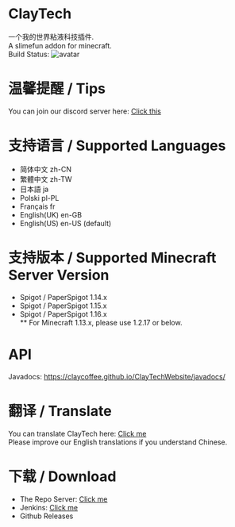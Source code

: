 # ClayTech

一个我的世界粘液科技插件.  
A slimefun addon for minecraft.   
Build Status: ![avatar](https://thebusybiscuit.github.io/builds/ClayCoffee/ClayTech/master/badge.svg)

# 温馨提醒 / Tips

You can join our discord server here: [Click this](https://discord.gg/sbNKCCs)

# 支持语言 / Supported Languages

* 简体中文 zh-CN
* 繁體中文 zh-TW
* 日本語 ja
* Polski pl-PL
* Français fr
* English(UK) en-GB
* English(US) en-US (default)

# 支持版本 / Supported Minecraft Server Version

* Spigot / PaperSpigot 1.14.x
* Spigot / PaperSpigot 1.15.x
* Spigot / PaperSpigot 1.16.x  
  ** For Minecraft 1.13.x, please use 1.2.17 or below.

# API

Javadocs: https://claycoffee.github.io/ClayTechWebsite/javadocs/

# 翻译 / Translate

You can translate ClayTech here: [Click me](https://gitlocalize.com/repo/4241)  
Please improve our English translations if you understand Chinese.

# 下载 / Download

* The Repo Server: [Click me](https://thebusybiscuit.github.io/builds/ClayCoffee/ClayTech/)
* Jenkins: [Click me](http://build.claycoffee.cn:8688/job/ClayTech/)
* Github Releases

